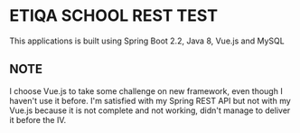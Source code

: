 # ETIQA SCHOOL REST TEST

This applications is built using Spring Boot 2.2, Java 8, Vue.js and MySQL

## NOTE
I choose Vue.js to take some challenge on new framework, even though I haven't use it before. I'm satisfied with my Spring REST API but not with my Vue.js because it is not complete and not working, didn't manage to deliver it before the IV.
